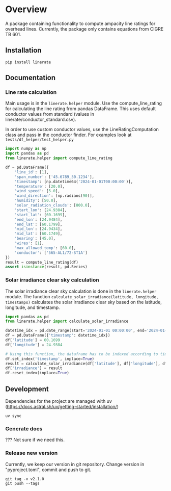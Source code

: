 # Overview

A package containing functionality to compute ampacity line ratings for overhead lines.
Currently, the package only contains equations from CIGRE TB 601.

## Installation


```raw
pip install linerate
```

## Documentation

### Line rate calculation
Main usage is in the `linerate.helper` module. Use the compute_line_rating for calculating the line rating from pandas DataFrame.
This uses default conductor values from standard (values in linerate/conductor_standard.csv).

In order to use custom conductor values, use the LineRatingComputation class and pass in the conductor finder. For examples look at `tests/df_helper/test_helper.py`

```python
import numpy as np
import pandas as pd
from linerate.helper import compute_line_rating

df = pd.DataFrame({
    'line_id': [1],
    'span_number': ['45.6789_50.1234'],
    'timestamp': [np.datetime64('2024-01-01T00:00:00')],
    'temperature': [20.0],
    'wind_speed': [5.0],
    'wind_direction': [np.radians(90)],
    'humidity': [50.0],
    'solar_radiation_clouds': [800.0],
    'start_lon': [24.9384],
    'start_lat': [60.1699],
    'end_lon': [24.9484],
    'end_lat': [60.1799],
    'mid_lon': [24.9434],
    'mid_lat': [60.1749],
    'bearing': [45.0],
    'wires': [1],
    'max_allowed_temp': [60.0],
    'conductor': ['565-AL1/72-ST1A']
})
result = compute_line_rating(df)
assert isinstance(result, pd.Series)
```

### Solar irradiance clear sky calculation
The solar irradiance clear sky calculation is done in the `linerate.helper` module. The function `calculate_solar_irradiance(latitude, longitude, timestamps)` calculates the solar irradiance clear sky based on the latitude, longitude, and timestamp.

```python
import pandas as pd
from linerate.helper import calculate_solar_irradiance

datetime_idx = pd.date_range(start='2024-01-01 00:00:00', end='2024-01-01 23:00:00', freq='h', tz='UTC')
df = pd.DataFrame({'timestamp': datetime_idx})
df['latitude'] = 60.1699
df['longitude'] = 24.9384

# Using this function, the dataframe has to be indexed according to timestamp
df.set_index('timestamp', inplace=True)
result = calculate_solar_irradiance(df['latitude'], df['longitude'], df.index)
df['irradiance'] = result
df.reset_index(inplace=True)
```

## Development

Dependencies for the project are managed with uv (https://docs.astral.sh/uv/getting-started/installation/)

```raw
uv sync
```

### Generate docs
??? Not sure if we need this.

### Release new version
Currently, we keep our version in git repository.
Change version in "pyproject.toml", commit and push to git.
```raw
git tag -v v2.1.0
git push --tags
```
